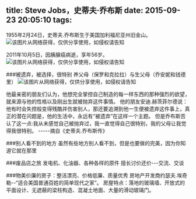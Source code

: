 title: Steve Jobs，史蒂夫·乔布斯
date: 2015-09-23 20:05:10
tags:
---
1955年2月24日，史蒂夫.乔布斯生于美国加利福尼亚州旧金山。
![该图片从网络获得，仅供分享使用，如侵权请告知](../../../../images/steveJobs/child.jpg)

2011年10月5日，因胰腺癌病逝，享年56岁。
![该图片从网络获得，仅供分享使用，如侵权请告知](../../../../images/steveJobs/steveJobs.jpg)

###被遗弃，被选择，很特别
养父母（保罗和克拉拉）与生父母（乔安妮和钱德里）
![该图片从网络获得，仅供分享使用，如侵权请告知](../../../../images/steveJobs/jobsAndHisFather.jpg)

他最亲密的朋友们认为，他想完全掌控自己制造的每一样东西的那种强烈的欲望，就来源与他的性格以及刚出生就被抛弃这件事情。
他的朋友安迪.赫茨菲尔德说：他有时会失控般变得残酷并伤害别人，那还要追溯到他一生便被遗弃这件事上，真正的潜在问题是，他的生活中，永远有“被遗弃”在这样一个主题。
但是乔布斯否认了这一点:我从未感觉自己被抛弃过，我一直觉得自己很特别，我的父母让我觉得我很特别。
-----摘自《史蒂夫.乔布斯传》

###别人看不到的地方
虽然有些地方别人看不到，但是也要做的完美，因为你知道它就在那里

###废品店之旅
发电机、化油器、各种各样的原件
擅长讨价还价---交流、交谈

###物美价廉的房子：整洁漂亮、价格低廉、质量优秀
房地产开发商约瑟夫.埃奇勒--“适合美国普通百姓的简单现代之家”。
房屋特点：落地的玻璃墙、开放式的平面设计、无遮蔽的梁柱构造、混凝土地面、大量的滑动玻璃门。



